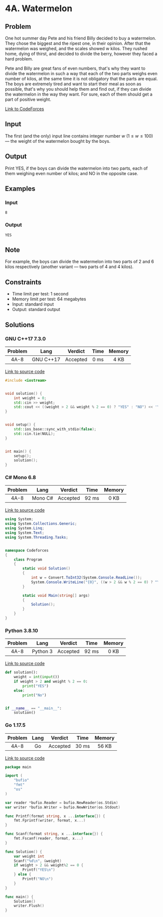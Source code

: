 # 4A. Watermelon

## Problem

One hot summer day Pete and his friend Billy decided to buy a watermelon. They chose the biggest and the ripest one, in their opinion. After that the watermelon was weighed, and the scales showed w kilos. They rushed home, dying of thirst, and decided to divide the berry, however they faced a hard problem.

Pete and Billy are great fans of even numbers, that's why they want to divide the watermelon in such a way that each of the two parts weighs even number of
kilos, at the same time it is not obligatory that the parts are equal. The boys are extremely tired and want to start their meal as soon as possible, that's why
you should help them and find out, if they can divide the watermelon in the way they want. For sure, each of them should get a part of positive weight.

[Link to CodeForces](https://codeforces.com/problemset/problem/4/A)

## Input

The first (and the only) input line contains integer number $w$ ($1 \leq w \leq 100$) — the weight of the watermelon bought by the boys.

## Output

Print YES, if the boys can divide the watermelon into two parts, each of them weighing even number of kilos; and NO in the opposite case.

## Examples

### Input

```
8
```

### Output

```
YES
```

## Note

For example, the boys can divide the watermelon into two parts of 2 and 6 kilos respectively (another variant — two parts of 4 and 4 kilos).

## Constraints

  - Time limit per test: 1 second
  - Memory limit per test: 64 megabytes
  - Input: standard input
  - Output: standard output

## Solutions

### GNU C++17 7.3.0

| Problem |    Lang   |  Verdict | Time | Memory |
|:-------:|:---------:|:--------:|:----:|:------:|
|   4A-8  | GNU C++17 | Accepted | 0 ms |  4 KB  |

[Link to source code](solution.cpp)

```c++
#include <iostream>


void solution() {
    int weight = 0;
    std::cin >> weight;
    std::cout << ((weight > 2 && weight % 2 == 0) ? "YES" : "NO") << '\n';
}


void setup() {
    std::ios_base::sync_with_stdio(false);
    std::cin.tie(NULL);
}


int main() {
    setup();
    solution();
}
```

### C# Mono 6.8

| Problem |    Lang   |  Verdict | Time  | Memory |
|:-------:|:---------:|:--------:|:-----:|:------:|
|   4A-8  |  Mono C#  | Accepted | 92 ms |  0 KB  |

[Link to source code](solution.cs)

```c#
using System;
using System.Collections.Generic;
using System.Linq;
using System.Text;
using System.Threading.Tasks;


namespace Codeforces
{
    class Program
    {
        static void Solution()
        {
            int w = Convert.ToInt32(System.Console.ReadLine());
            System.Console.WriteLine("{0}", ((w > 2 && w % 2 == 0) ? "YES" : "NO"));
        }

        static void Main(string[] args)
        {
            Solution();
        }
    }
}
```

### Python 3.8.10

| Problem |    Lang   |  Verdict | Time  | Memory |
|:-------:|:---------:|:--------:|:-----:|:------:|
|   4A-8  | Python 3  | Accepted | 92 ms |  0 KB  |

[Link to source code](solution.py)

```python
def solution():
	weight = int(input())
	if weight > 2 and weight % 2 == 0:
		print("YES")
	else:
		print("No")


if __name__ == "__main__":
	solution()
```

### Go 1.17.5

| Problem |    Lang   |  Verdict | Time  | Memory |
|:-------:|:---------:|:--------:|:-----:|:------:|
|   4A-8  |     Go    | Accepted | 30 ms | 56 KB  |

[Link to source code](solution.go)

```go
package main

import (
	"bufio"
	"fmt"
	"os"
)

var reader *bufio.Reader = bufio.NewReader(os.Stdin)
var writer *bufio.Writer = bufio.NewWriter(os.Stdout)

func Printf(format string, x ...interface{}) {
	fmt.Fprintf(writer, format, x...)
}

func Scanf(format string, x ...interface{}) {
	fmt.Fscanf(reader, format, x...)
}

func Solution() {
	var weight int
	Scanf("%d\n", &weight)
	if weight > 2 && weight%2 == 0 {
		Printf("YES\n")
	} else {
		Printf("NO\n")
	}
}

func main() {
	Solution()
	writer.Flush()
}
```
